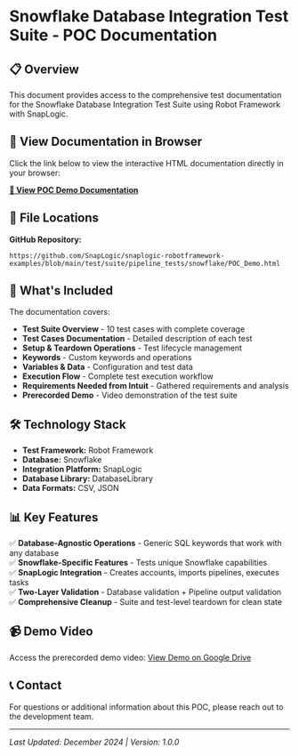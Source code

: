 # Snowflake Database Integration Test Suite - POC Documentation

## 📋 Overview
This document provides access to the comprehensive test documentation for the Snowflake Database Integration Test Suite using Robot Framework with SnapLogic.

## 🔗 View Documentation in Browser

Click the link below to view the interactive HTML documentation directly in your browser:

[**🚀 View POC Demo Documentation**](https://htmlpreview.github.io/?https://github.com/SnapLogic/snaplogic-robotframework-examples/blob/main/test/suite/pipeline_tests/snowflake/POC_Demo.html)

## 📁 File Locations

**GitHub Repository:**
```
https://github.com/SnapLogic/snaplogic-robotframework-examples/blob/main/test/suite/pipeline_tests/snowflake/POC_Demo.html
```


## 🎯 What's Included

The documentation covers:

- **Test Suite Overview** - 10 test cases with complete coverage
- **Test Cases Documentation** - Detailed description of each test
- **Setup & Teardown Operations** - Test lifecycle management
- **Keywords** - Custom keywords and operations
- **Variables & Data** - Configuration and test data
- **Execution Flow** - Complete test execution workflow
- **Requirements Needed from Intuit** - Gathered requirements and analysis
- **Prerecorded Demo** - Video demonstration of the test suite

## 🛠️ Technology Stack

- **Test Framework:** Robot Framework
- **Database:** Snowflake
- **Integration Platform:** SnapLogic
- **Database Library:** DatabaseLibrary
- **Data Formats:** CSV, JSON

## 📊 Key Features

✅ **Database-Agnostic Operations** - Generic SQL keywords that work with any database  
✅ **Snowflake-Specific Features** - Tests unique Snowflake capabilities  
✅ **SnapLogic Integration** - Creates accounts, imports pipelines, executes tasks  
✅ **Two-Layer Validation** - Database validation + Pipeline output validation  
✅ **Comprehensive Cleanup** - Suite and test-level teardown for clean state  

## 📹 Demo Video

Access the prerecorded demo video:
[View Demo on Google Drive](https://drive.google.com/file/d/1FABpY6Hn3aVLE22RQItYbEH0Z3T_9sTJ/view?usp=sharing)


## 📞 Contact

For questions or additional information about this POC, please reach out to the development team.

---

*Last Updated: December 2024 | Version: 1.0.0*
